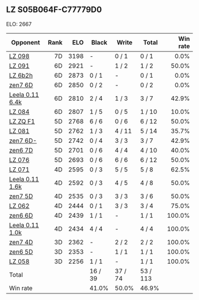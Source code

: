 ## LZ S05B064F-C77779D0 ##

ELO: 2667

Opponent | Rank | ELO | Black | Write | Total | Win rate
---------|-----:|----:|-------|-------|-------|-------:
[LZ 098](LZ%20098.md) | 7D | 3198 | - | 0 / 1 | 0 / 1 | 0.0%
[LZ 091](LZ%20091.md) | 6D | 2921 | - | 1 / 2 | 1 / 2 | 50.0%
[LZ 6b2h](LZ%206b2h.md) | 6D | 2873 | 0 / 1 | - | 0 / 1 | 0.0%
[zen7 6D](zen7%206D.md) | 6D | 2850 | 0 / 2 | - | 0 / 2 | 0.0%
[Leela 0.11 6.4k](Leela%200.11%206.4k.md) | 6D | 2810 | 2 / 4 | 1 / 3 | 3 / 7 | 42.9%
[LZ 084](LZ%20084.md) | 6D | 2807 | 1 / 5 | 0 / 5 | 1 / 10 | 10.0%
[LZ ZQ F1](LZ%20ZQ%20F1.md) | 5D | 2768 | 6 / 6 | 0 / 6 | 6 / 12 | 50.0%
[LZ 081](LZ%20081.md) | 5D | 2762 | 1 / 3 | 4 / 11 | 5 / 14 | 35.7%
[zen7 6D-](zen7%206D-.md) | 5D | 2742 | 0 / 4 | 3 / 3 | 3 / 7 | 42.9%
[zen6 7D](zen6%207D.md) | 5D | 2701 | 0 / 6 | 4 / 4 | 4 / 10 | 40.0%
[LZ 076](LZ%20076.md) | 5D | 2693 | 0 / 6 | 6 / 6 | 6 / 12 | 50.0%
[LZ 071](LZ%20071.md) | 4D | 2595 | 0 / 3 | 5 / 5 | 5 / 8 | 62.5%
[Leela 0.11 1.6k](Leela%200.11%201.6k.md) | 4D | 2592 | 0 / 3 | 4 / 5 | 4 / 8 | 50.0%
[zen7 5D](zen7%205D.md) | 4D | 2535 | 0 / 3 | 3 / 3 | 3 / 6 | 50.0%
[LZ 062](LZ%20062.md) | 4D | 2444 | 0 / 1 | 3 / 3 | 3 / 4 | 75.0%
[zen6 6D](zen6%206D.md) | 4D | 2439 | 1 / 1 | - | 1 / 1 | 100.0%
[Leela 0.11 1.0k](Leela%200.11%201.0k.md) | 4D | 2434 | 4 / 4 | - | 4 / 4 | 100.0%
[zen7 4D](zen7%204D.md) | 3D | 2362 | - | 2 / 2 | 2 / 2 | 100.0%
[zen6 5D](zen6%205D.md) | 3D | 2353 | - | 1 / 1 | 1 / 1 | 100.0%
[LZ 058](LZ%20058.md) | 3D | 2256 | 1 / 1 | - | 1 / 1 | 100.0%
Total | | | 16 / 39 | 37 / 74 | 53 / 113 | 
Win rate| | | 41.0% | 50.0% | 46.9% | 
